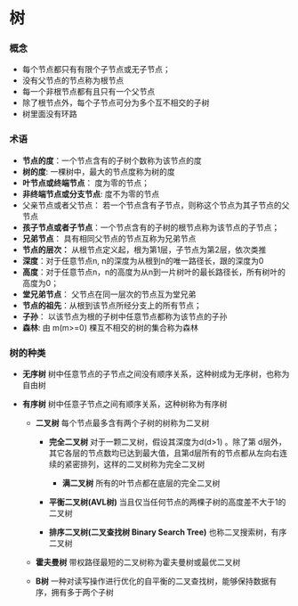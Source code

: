 # 树

### 概念

- 每个节点都只有有限个子节点或无子节点；
- 没有父节点的节点称为根节点
- 每一个非根节点都有且只有一个父节点
- 除了根节点外，每个子节点可分为多个互不相交的子树
- 树里面没有环路

### 术语

- **节点的度**：一个节点含有的子树个数称为该节点的度
- **树的度**: 一棵树中，最大的节点度称为树的度
- **叶节点或终端节点**： 度为零的节点；
- **非终端节点或分支节点**: 度不为零的节点
- 父亲节点或者父节点： 若一个节点含有子节点，则称这个节点为其子节点的父节点
- **孩子节点或者子节点**：一个节点含有的子树的根节点称为该节点的子节点；
- **兄弟节点**： 具有相同父节点的节点互称为兄弟节点
- **节点的层次：** 从根节点定义起，根为第1层，子节点为第2层，依次类推
- **深度**：对于任意节点n, n的深度为从根到n的唯一路径长，跟的深度为0
- **高度**：对于任意节点n，n的高度为从n到一片树叶的最长路径长，所有树叶的高度为0；
- **堂兄弟节点**： 父节点在同一层次的节点互为堂兄弟
- **节点的祖先**：从根到该节点所经分支上的所有节点；
- **子孙**： 以该节点为根的子树中任意节点都称为该节点的子孙
- **森林**:  由 m(m>=0) 棵互不相交的树的集合称为森林

### 树的种类

- **无序树**  树中任意节点的子节点之间没有顺序关系，这种树成为无序树，也称为自由树

- **有序树**  树中任意子节点之间有顺序关系，这种树称为有序树

  - **二叉树**  每个节点最多含有两个子树的树称为二叉树

     - **完全二叉树**  对于一颗二叉树，假设其深度为d(d>1) 。除了第 d层外，其它各层的节点数均已达到最大值，且第d层所有的节点都从左向右连续的紧密排列，这样的二叉树称为完全二叉树

        -  **满二叉树** 所有的叶节点都在底层的完全二叉树

           

    -  **平衡二叉树(AVL树)**   当且仅当任何节点的两棵子树的高度差不大于1的二叉树

    - **排序二叉树(二叉查找树 Binary Search Tree)**   也称二叉搜索树，有序二叉树

  - **霍夫曼树**  带权路径最短的二叉树称为霍夫曼树或最优二叉树

  - **B树**   一种对读写操作进行优化的自平衡的二叉查找树，能够保持数据有序，拥有多于两个子树  